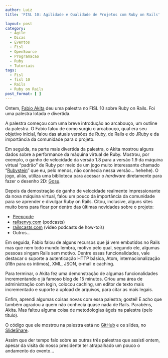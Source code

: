 ```yaml
---
author: Luiz
title: 'FISL 10: Agilidade e Qualidade de Projetos com Ruby on Rails'

layout: post
category:
  - Agile
  - Dicas
  - Eventos
  - Fisl
  - OpenSource
  - Programacao
  - Ruby
  - Tutoriais
tags:
  - Fisl
  - fisl 10
  - Rails
  - Ruby on Rails
post_format: [ ]
---
```

Ontem, [Fabio Akita][1] deu uma palestra no FISL 10 sobre Ruby on Rails. Foi uma palestra lotada e divertida.

A palestra começou com uma breve introdução ao arcabouço, um outline da palestra. O Fabio falou de como surgiu o arcabouço, qual era seu objetivo inicial, falou das atuais versões de Ruby, de Rails e do JRuby e da importância da comunidade para o projeto.

Em seguida, na parte mais divertida da palestra, o Akita mostrou alguns dados sobre a performance da máquina virtual de Ruby. Mostrou, por exemplo, o ganho de velocidade da versão 1.8 para a versão 1.9 da máquina virtual “padrão” de Ruby por meio de um jogo muito interessante chamado “[Rubystein][2]” que eu, pelo menos, não conhecia nessa versão… hehehe). O jogo, aliás, utiliza uma biblioteca para acessar o *hardware* diretamente para fazer o desenho 2D: [Gosu][3].

Depois da demostração de ganho de velocidade realmente impressionante da nova máquina virtual, falou um pouco da importância da comunidade para se aprender e divulgar Ruby on Rails. Citou, inclusive, alguns sites muito bons para ficar por dentro das últimas novidades sobre o projeto:

*   [Peepcode][4]
*   [railsenvy.com][5] (podcasts)
*   [railscasts.com][6] (vídeo podcasts de how-to’s)
*   Outros…

Em seguida, Fabio falou de alguns recursos que já vem embutidos no Rails mas que nem todo mundo lembra, motivo pelo qual, segundo ele, algumas pessoas xingam Rails sem motivo. Dentre essas funcionalidades, vale destacar o suporte a autenticação HTTP básica, Atom, internacionalização (i18n para os íntimos), XML, JSON, e-mail e caching.

Para terminar, o Akita fez uma demonstração de algumas funcionalidades incrementando o já famoso blog de 15 minutos. Criou uma área de administração com login, colocou caching, um editor de texto mais incrementado e suporte a upload de arquivos, para citar as mais legais.

Enfim, aprendi algumas coisas novas com essa palestra; gostei! E acho que também agradou a quem não conhecia quase nada de Rails. Parabéns, Akita. Mas faltou alguma coisa de metodologias ágeis na palestra (pelo título).

O código que ele mostrou na palestra está no [GitHub][7] e os slides, no [SlideShare][8].

Assim que der tempo falo sobre as outras três palestras que assisti ontem, apesar da visita do nosso presidente ter atrapalhado um pouco o andamento do evento… 














 [1]: http://akitaonrails.com
 [2]: http://github.com/FooBarWidget/rubystein/tree/master
 [3]: http://code.google.com/p/gosu/
 [4]: http://peepcode.com/
 [5]: http://railsenvy.com
 [6]: http://railscasts.com
 [7]: http://github.com/akitaonrails/fisl_10_demo/tree
 [8]: http://www.slideshare.net/akitaonrails/fisl-10





